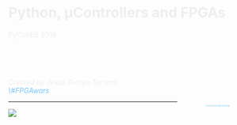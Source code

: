 <!-- .slide: data-background="resources/background.png" -->

</br>

<h1 style="color: #EEEEEE;">
  Python, &micro;Controllers and FPGAs
</h1>

<div style="color: #EEEEEE;">
  PyConES 2016
<div>

</br></br></br>

<i style="color: #EEEEEE;">
  Created by Jesús Arroyo Torrens
<i>

<div style="color: #77C7F7;">
  \#FPGAwars
<div>

<div class="row" style="float: right; transform: scale(0.3, 0.3); -ms-transform: scale(0.3, 0.3); -webkit-transform: scale(0.3, 0.3);">
  ![](resources/by-sa.png)
</div>

---

![](resources/index/0.svg)

<!-- .slide: data-transition="slide-in fade-out" -->
